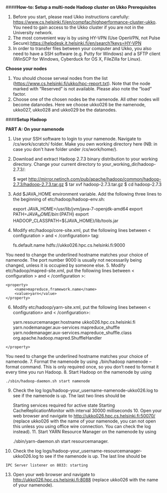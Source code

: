 ####**How-to: Setup a multi-node Hadoop cluster on Ukko**
**Prerequisites**
 1. Before you start, please read Ukko instructions carefully: https://www.cs.helsinki.fi/en/compfac/highperformance-cluster-ukko. You need to gain access to the Ukko cluster if you are not in the University network. 
 2. The most convenient way is by using HY-VPN (Use OpenVPN, not Pulse Secure):https://helpdesk.it.helsinki.fi/en/search?keys=HY-VPN
 3. In order to transfer files between your computer and Ukko, you also need to have a SSH software (e.g. Putty for Windows) and a SFTP client (WinSCP for Windows, Cyberduck for OS X, FileZilla for Linux).

**Choose your nodes**
1. You should choose serveal nodes from the list (https://www.cs.helsinki.fi/ukko/hpc-report.txt). Note that the node marked with “Reserved” is not available. Please also note the “load” factor.
2. Choose one of the chosen nodes be the namenode. All other nodes will become datanodes. Here we choose ukko026 be the namenode, ukko027, ukko028 and ukko029 be the datanodes.

####**Setup Hadoop**

**PART A: On your namenode**
1. Use your SSH software to login to your namenode. Navigate to /cs/work/scratch/ folder. Make you own working directory here (NB: in case you don't have folder under /cs/work/home/).
2. Download and extract Hadoop 2.7.3 binary distribution to your working directory. Change your current directory to your_working_dir/hadoop-2.7.3/:
	 
    $ wget http://mirror.netinch.com/pub/apache/hadoop/common/hadoop-2.7.3/hadoop-2.7.3.tar.gz
  	$ tar xvf hadoop-2.7.3.tar.gz
  	$ cd hadoop-2.7.3
 3. Add $JAVA_HOME environment variable. Add the following three lines to the beginning of etc/hadoop/hadoop-env.sh:
 
    export JAVA_HOME=/usr/lib/jvm/java-7-openjdk-amd64
    export PATH=${JAVA_HOME}/bin:${PATH}
    export HADOOP_CLASSPATH=${JAVA_HOME}/lib/tools.jar
 4. Modify etc/hadoop/core-site.xml, put the following lines between < configuration > and < /configuration> tag:
	
    <property>
    	<name>fs.default.name</name>
    	<value>hdfs://ukko026.hpc.cs.helsinki.fi:9000</value>
    </property>
 You need to change the underlined hostname matches your choice of namenode. The port number 9000 is usually not necessarily being changed, unless it is occupied by someone else.
 5. Modify etc/hadoop/mapred-site.xml, put the following lines between < configuration > and < /configuration >:
	
    <property>
    	<name>mapreduce.framework.name</name>
    	<value>yarn</value>
    </property>
 6.  Modify etc/hadoop/yarn-site.xml, put the following lines between < configuration> and < /configuration>:
	
      <property>
    	      <name>yarn.resourcemanager.hostname</name>
    	      <value>ukko026.hpc.cs.helsinki.fi</value>
    	  </property>
    	  <property>
    	      <name>yarn.nodemanager.aux-services</name>
    	      <value>mapreduce_shuffle</value>
    	  </property>
    	  <property>
    	<name>yarn.nodemanager.aux-services.mapreduce_shuffle.class</name>
    	      <value>org.apache.hadoop.mapred.ShuffleHandler</value>
    </property>
   
   You need to change the underlined hostname matches your choice of namenode.
  7. Format the namenode by using ./bin/hadoop namenode –format command. This is only required once, so you don’t need to format it every time you run Hadoop.
  8. Start Hadoop on the namenode by using 

    ./sbin/hadoop-daemon.sh start namenode
9. Check the log logs/hadoop-your_username-namenode-ukko026.log to see if the namenode is up. The last two lines should be
	
    Starting services required for active state
    Starting CacheReplicationMonitor with interval 30000 milliseconds
   10.  Open your web browser and navigate to http://ukko026.hpc.cs.helsinki.fi:50070/ (replace ukko026 with the name of your namenode, you can not open this unless you using office wire connection. You can check the log instead).
   11. Start YARN Resource Manager on the namenode by using 
	
    ./sbin/yarn-daemon.sh start resourcemanager.
  12. Check the log logs/hadoop-your_username-resourcemanager-ukko026.log to see if the namenode is up. The last line should be
	
    IPC Server listener on 8033: starting
13. Open your web browser and navigate to http://ukko026.hpc.cs.helsinki.fi:8088 (replace ukko026 with the name of your namenode).

